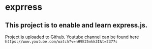 # exprress
## This project is to enable and learn express.js. 
Project is uploaded to Github. Youtube channel can be found here
``https://www.youtube.com/watch?v=nH9E25nkk3I&t=2377s``
